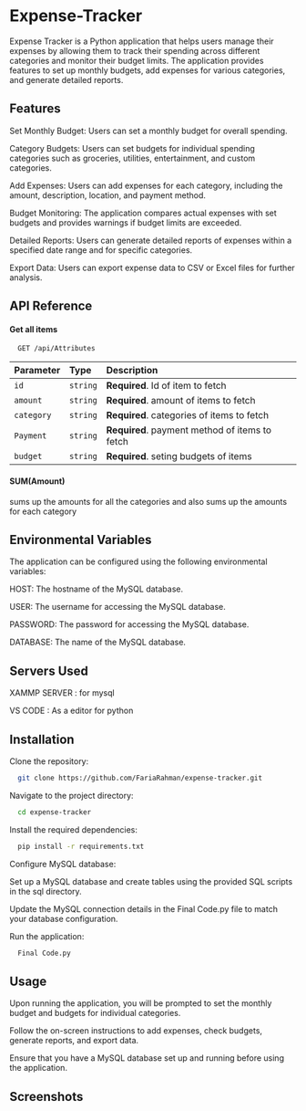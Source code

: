 # Expense-Tracker
Expense Tracker is a Python application that helps users manage their expenses by allowing them to track their spending across different categories and monitor their budget limits. The application provides features to set up monthly budgets, add expenses for various categories, and generate detailed reports.


## Features

  Set Monthly Budget: Users can set a monthly budget for overall spending.
  
  Category Budgets: Users can set budgets for individual spending categories such as groceries, utilities, entertainment, and custom categories.
  
  Add Expenses: Users can add expenses for each category, including the amount, description, location, and payment method.
  
  Budget Monitoring: The application compares actual expenses with set budgets and provides warnings if budget limits are exceeded.
  
  Detailed Reports: Users can generate detailed reports of expenses within a specified date range and for specific categories.
  
  Export Data: Users can export expense data to CSV or Excel files for further analysis.


## API Reference

#### Get all items


```http
  GET /api/Attributes
```

| Parameter | Type     | Description                       |
| :-------- | :------- | :-------------------------------- |
| `id`      | `string` | **Required**. Id of item to fetch |
| `amount`      | `string` | **Required**. amount of items to fetch |
| `category`      | `string` | **Required**. categories of items to fetch |
| `Payment`      | `string` | **Required**. payment method of items to fetch |
| `budget`      | `string` | **Required**. seting budgets of items |

#### SUM(Amount)

sums up the amounts for all the categories and also sums up the amounts for each category

## Environmental Variables

The application can be configured using the following environmental variables:

HOST: The hostname of the MySQL database.

USER: The username for accessing the MySQL database.

PASSWORD: The password for accessing the MySQL database.

DATABASE: The name of the MySQL database.

## Servers Used

XAMMP SERVER : for mysql

VS CODE : As a editor for python

## Installation

Clone the repository:

```bash
  git clone https://github.com/FariaRahman/expense-tracker.git

```
Navigate to the project directory: 

```bash
  cd expense-tracker

```
Install the required dependencies:

```bash
  pip install -r requirements.txt

```
Configure MySQL database:

Set up a MySQL database and create tables using the provided SQL scripts in the sql directory.

Update the MySQL connection details in the Final Code.py file to match your database configuration.

Run the application:

```bash
  Final Code.py

```
## Usage

Upon running the application, you will be prompted to set the monthly budget and budgets for individual categories.

Follow the on-screen instructions to add expenses, check budgets, generate reports, and export data.

Ensure that you have a MySQL database set up and running before using the application.

## Screenshots
<h1></h1>
<img src-"p2.png">

